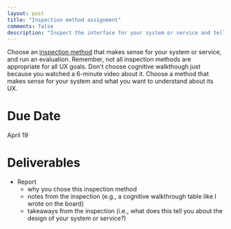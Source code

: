 ```yaml
---
layout: post
title: "Inspection method assignment"
comments: false
description: "Inspect the interface for your system or service and tell us about it"
---
```


Choose an [inspection method]({{site.baseurl}}/2017/03/UX-without-users/) that makes sense for your system or service, and run an evaluation. Remember, not all inspection methods are appropriate for all UX goals. Don't choose cognitive walkthough just because you watched a 6-minute video about it. Choose a  method that makes sense for your system and what you want to understand about its UX.

# Due Date

April 19

# Deliverables

* Report
	* why you chose this inspection method
	* notes from the inspection (e.g., a cognitive walkthrough table like I wrote on the board)
	* takeaways from the inspection (i.e., what does this tell you about the design of your system or service?)
